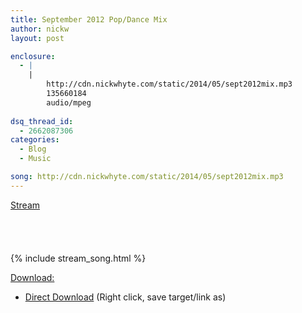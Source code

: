 ```yaml
---
title: September 2012 Pop/Dance Mix
author: nickw
layout: post

enclosure:
  - |
    |
        http://cdn.nickwhyte.com/static/2014/05/sept2012mix.mp3
        135660184
        audio/mpeg
        
dsq_thread_id:
  - 2662087306
categories:
  - Blog
  - Music

song: http://cdn.nickwhyte.com/static/2014/05/sept2012mix.mp3
---
```

<span style="text-decoration: underline;">Stream</span><audio class="wp-audio-shortcode" id="audio-1322-2" preload="none" style="width: 100%; visibility: hidden;" controls="controls"><source type="audio/mpeg" src="http://cdn.nickwhyte.com/static/2014/05/sept2012mix.mp3?_=2" />

{% include stream_song.html %}

<span style="text-decoration: underline;">Download:</span>

  * [Direct Download][1] (Right click, save target/link as)

 [1]: http://cdn.nickwhyte.com/static/2014/05/sept2012mix.mp3